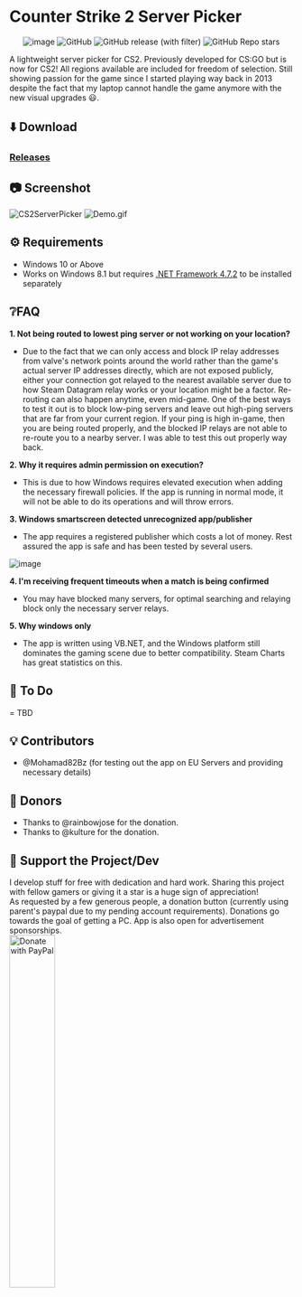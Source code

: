 # Counter Strike 2 Server Picker
<div align="center">
 
  ![image](https://img.shields.io/github/downloads/FN-FAL113/cs2-server-picker/total.svg)
  ![GitHub](https://img.shields.io/github/license/FN-FAL113/cs2-server-picker)
  ![GitHub release (with filter)](https://img.shields.io/github/v/release/FN-FAL113/cs2-server-picker)
  ![GitHub Repo stars](https://img.shields.io/github/stars/FN-FAL113/cs2-server-picker)

</div>

A lightweight server picker for CS2. Previously developed for CS:GO but is now for CS2! All regions available are included for freedom of selection. Still showing passion for the game since I started playing way back in 2013 despite the fact that my laptop cannot handle the game anymore with the new visual upgrades 😃.

## ⬇️ Download
### [Releases](https://github.com/FN-FAL113/csgo-server-picker/releases)

## 📷 Screenshot
![CS2ServerPicker](https://github.com/FN-FAL113/cs2-server-picker/assets/88238718/3e574931-f3f1-4b41-afdc-7dd33a6f87f8)
![Demo.gif](https://github.com/FN-FAL113/cs2-server-picker/assets/88238718/a46e515c-d591-49e2-ac98-f6f0088bf8eb)

## ⚙️ Requirements
- Windows 10 or Above
- Works on Windows 8.1 but requires [.NET Framework 4.7.2](https://dotnet.microsoft.com/en-us/download/dotnet-framework/thank-you/net472-web-installer) to be installed separately

## ❔FAQ

**1. Not being routed to lowest ping server or not working on your location?**
  - Due to the fact that we can only access and block IP relay addresses from valve's network points around the world rather than the game's actual server IP addresses directly, which are not exposed publicly, either your connection got relayed to the nearest available server due to how Steam Datagram relay works or your location might be a factor. Re-routing can also happen anytime, even mid-game. One of the best ways to test it out is to block low-ping servers and leave out high-ping servers that are far from your current region. If your ping is high in-game, then you are being routed properly, and the blocked IP relays are not able to re-route you to a nearby server. I was able to test this out properly way back.

**2. Why it requires admin permission on execution?<br>**
  - This is due to how Windows requires elevated execution when adding the necessary firewall policies. If the app is running in normal mode, it will not be able to do its operations and will throw errors.

**3. Windows smartscreen detected unrecognized app/publisher<br>**
  - The app requires a registered publisher which costs a lot of money. Rest assured the app is safe and has been tested by several users.

![image](https://github.com/FN-FAL113/csgo-server-picker/assets/88238718/fe0af8a8-4195-457e-bbbf-3a772e7f646c)

**4. I'm receiving frequent timeouts when a match is being confirmed<br>**
  - You may have blocked many servers, for optimal searching and relaying block only the necessary server relays.

**5. Why windows only<br>**
  - The app is written using VB.NET, and the Windows platform still dominates the gaming scene due to better compatibility. Steam Charts has great statistics on this.

## 📔 To Do
= TBD

## 💡 Contributors
- @Mohamad82Bz (for testing out the app on EU Servers and providing necessary details)

## 💙 Donors
- Thanks to @rainbowjose for the donation.
- Thanks to @kulture for the donation.

## 💖 Support the Project/Dev
I develop stuff for free with dedication and hard work. Sharing this project with fellow gamers or giving it a star is a huge sign of appreciation!</br>
As requested by a few generous people, a donation button (currently using parent's paypal due to my pending account requirements). Donations go towards the goal of getting a PC. App is also open for advertisement sponsorships. <br/>
<a href="https://www.paypal.com/paypalme/ameliaOrbeta" target=_blank>
  <img src="https://raw.githubusercontent.com/stefan-niedermann/paypal-donate-button/master/paypal-donate-button.png" alt="Donate with PayPal" width="40%" />
</a>
